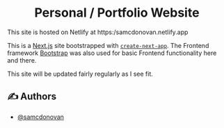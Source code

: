 <h1 align="center">Personal / Portfolio Website</h1>

This site is hosted on Netlify at https:/samcdonovan.netlify.app

This is a [Next.js](https://nextjs.org/) site bootstrapped with [`create-next-app`](https://github.com/vercel/next.js/tree/canary/packages/create-next-app). The Frontend framework [Bootstrap](https://getbootstrap.com/) was also used for basic Frontend functionality here and there.

This site will be updated fairly regularly as I see fit.

## ✍️ Authors <a name = "authors"></a>
- [@samcdonovan](https://github.com/samcdonovan)
